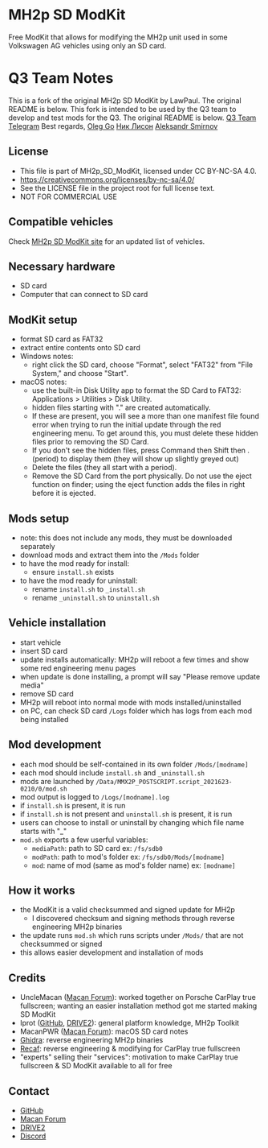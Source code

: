 # MH2p SD ModKit
Free ModKit that allows for modifying the MH2p unit used in some Volkswagen AG vehicles using only an SD card.
# Q3 Team Notes
This is a fork of the original MH2p SD ModKit by LawPaul. The original README is below. This fork is intended to be used by the Q3 team to develop and test mods for the Q3. The original README is below.
[Q3 Team Telegram](https://t.me/q3f3chat)
Best regards,
 [Oleg Go](https://t.me/tochk)
 [Ник Лисон](https://t.me/bfbumamdihm)
 [Aleksandr Smirnov](https://t.me/smirrrnov) 
## License
 - This file is part of MH2p_SD_ModKit, licensed under CC BY-NC-SA 4.0.
 - https://creativecommons.org/licenses/by-nc-sa/4.0/
 - See the LICENSE file in the project root for full license text.
 - NOT FOR COMMERCIAL USE
## Compatible vehicles
Check [MH2p SD ModKit site](https://lawpaul.github.io/MH2p_SD_ModKit_Site/) for an updated list of vehicles.
## Necessary hardware
 - SD card
 - Computer that can connect to SD card
## ModKit setup
 - format SD card as FAT32
 - extract entire contents onto SD card
 - Windows notes:
     - right click the SD card, choose "Format", select "FAT32" from "File System," and choose "Start".
 - macOS notes:
     - use the built-in Disk Utility app to format the SD Card to FAT32: Applications > Utilities > Disk Utility.
     - hidden files starting with "." are created automatically.
     - If these are present, you will see a more than one manifest file found error when trying to run the initial update through the red engineering menu. To get around this, you must delete these hidden files prior to removing the SD Card.
     - If you don't see the hidden files, press Command then Shift then . (period) to display them (they will show up slightly greyed out)
     - Delete the files (they all start with a period).
     - Remove the SD Card from the port physically. Do not use the eject function on finder; using the eject function adds the files in right before it is ejected.
## Mods setup
 - note: this does not include any mods, they must be downloaded separately
 - download mods and extract them into the `/Mods` folder
 - to have the mod ready for install:
     - ensure `install.sh` exists
 - to have the mod ready for uninstall:
     - rename `install.sh` to `_install.sh`
     - rename `_uninstall.sh` to `uninstall.sh`
## Vehicle installation
 - start vehicle
 - insert SD card
 - update installs automatically: MH2p will reboot a few times and show some red engineering menu pages
 - when update is done installing, a prompt will say "Please remove update media"
 - remove SD card
 - MH2p will reboot into normal mode with mods installed/uninstalled
 - on PC, can check SD card `/Logs` folder which has logs from each mod being installed
 ## Mod development
 - each mod should be self-contained in its own folder `/Mods/[modname]`
 - each mod should include `install.sh` and `_uninstall.sh`
 - mods are launched by `/Data/MMX2P_POSTSCRIPT.script_2021623-0210/0/mod.sh`
 - mod output is logged to `/Logs/[modname].log`
 - if `install.sh` is present, it is run
 - if `install.sh` is not present and `uninstall.sh` is present, it is run
 - users can choose to install or uninstall by changing which file name starts with "_"
 - `mod.sh` exports a few userful variables:
     - `mediaPath`: path to SD card ex: `/fs/sdb0`
     - `modPath`: path to mod's folder ex: `/fs/sdb0/Mods/[modname]`
     - `mod`: name of mod (same as mod's folder name) ex: `[modname]`
## How it works
 - the ModKit is a valid checksummed and signed update for MH2p
     - I discovered checksum and signing methods through reverse engineering MH2p binaries
 - the update runs `mod.sh` which runs scripts under `/Mods/` that are not checksummed or signed
 - this allows easier development and installation of mods
## Credits
 - UncleMacan ([Macan Forum](https://www.macanforum.com/members/unclemacan.173728/)): worked together on Porsche CarPlay true fullscreen; wanting an easier installation method got me started making SD ModKit
 - lprot ([GitHub](https://github.com/lprot), [DRIVE2](https://www.drive2.ru/users/lprot/)): general platform knowledge, MH2p Toolkit
 - MacanPWR ([Macan Forum](https://www.macanforum.com/members/macanpwr.174775/)): macOS SD card notes
 - [Ghidra](https://github.com/NationalSecurityAgency/ghidra): reverse engineering MH2p binaries
 - [Recaf](https://github.com/Col-E/Recaf): reverse engineering & modifying for CarPlay true fullscreen
 - "experts" selling their "services": motivation to make CarPlay true fullscreen & SD ModKit available to all for free
 ## Contact
 - [GitHub](https://github.com/LawPaul)
 - [Macan Forum](https://www.macanforum.com/members/carmines.174281/)
 - [DRIVE2](https://www.drive2.ru/users/lawsen/)
 - [Discord](https://discordapp.com/users/lawsen5734)